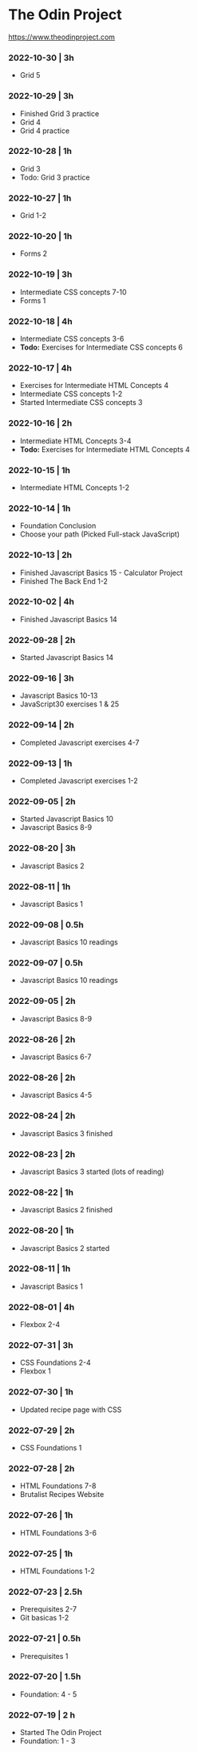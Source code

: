 # The Odin Project

https://www.theodinproject.com

### 2022-10-30 | 3h
- Grid 5

### 2022-10-29 | 3h
- Finished Grid 3 practice
- Grid 4
- Grid 4 practice

### 2022-10-28 | 1h
- Grid 3
- Todo: Grid 3 practice

### 2022-10-27 | 1h
- Grid 1-2 

### 2022-10-20 | 1h
- Forms 2

### 2022-10-19 | 3h
- Intermediate CSS concepts 7-10
- Forms 1

### 2022-10-18 | 4h
- Intermediate CSS concepts 3-6
- **Todo:** Exercises for Intermediate CSS concepts 6

### 2022-10-17 | 4h
- Exercises for Intermediate HTML Concepts 4
- Intermediate CSS concepts 1-2
- Started Intermediate CSS concepts 3

### 2022-10-16 | 2h
- Intermediate HTML Concepts 3-4
- **Todo:** Exercises for Intermediate HTML Concepts 4

### 2022-10-15 | 1h
- Intermediate HTML Concepts 1-2

### 2022-10-14 | 1h
- Foundation Conclusion
- Choose your path (Picked Full-stack JavaScript)

### 2022-10-13 | 2h
- Finished Javascript Basics 15 - Calculator Project
- Finished The Back End 1-2

### 2022-10-02 | 4h
- Finished Javascript Basics 14

### 2022-09-28 | 2h
- Started Javascript Basics 14

### 2022-09-16 | 3h
- Javascript Basics 10-13
- JavaScript30 exercises 1 & 25

### 2022-09-14 | 2h
- Completed Javascript exercises 4-7

### 2022-09-13 | 1h
- Completed Javascript exercises 1-2

### 2022-09-05 | 2h
- Started Javascript Basics 10
- Javascript Basics 8-9

### 2022-08-20 | 3h
- Javascript Basics 2

### 2022-08-11 | 1h
- Javascript Basics 1

### 2022-09-08 | 0.5h
- Javascript Basics 10 readings

### 2022-09-07 | 0.5h
- Javascript Basics 10 readings

### 2022-09-05 | 2h
- Javascript Basics 8-9

### 2022-08-26 | 2h
- Javascript Basics 6-7

### 2022-08-26 | 2h
- Javascript Basics 4-5

### 2022-08-24 | 2h
- Javascript Basics 3 finished

### 2022-08-23 | 2h
- Javascript Basics 3 started (lots of reading)

### 2022-08-22 | 1h
- Javascript Basics 2 finished

### 2022-08-20 | 1h
- Javascript Basics 2 started

### 2022-08-11 | 1h
- Javascript Basics 1

### 2022-08-01 | 4h
- Flexbox 2-4

### 2022-07-31 | 3h
- CSS Foundations 2-4
- Flexbox 1

### 2022-07-30 | 1h
- Updated recipe page with CSS

### 2022-07-29 | 2h
- CSS Foundations 1

### 2022-07-28 | 2h
- HTML Foundations 7-8
- Brutalist Recipes Website

### 2022-07-26 | 1h
- HTML Foundations 3-6

### 2022-07-25 | 1h
- HTML Foundations 1-2

### 2022-07-23 | 2.5h
- Prerequisites 2-7
- Git basicas 1-2

### 2022-07-21 | 0.5h
- Prerequisites 1

### 2022-07-20 | 1.5h
- Foundation: 4 - 5

### 2022-07-19 | 2 h
- Started The Odin Project
- Foundation: 1 - 3
